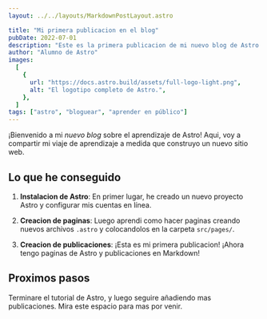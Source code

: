 ```yaml
---
layout: ../../layouts/MarkdownPostLayout.astro

title: "Mi primera publicacion en el blog"
pubDate: 2022-07-01
description: "Este es la primera publicacion de mi nuevo blog de Astro."
author: "Alumno de Astro"
images:
  [
    {
      url: "https://docs.astro.build/assets/full-logo-light.png",
      alt: "El logotipo completo de Astro.",
    },
  ]
tags: ["astro", "bloguear", "aprender en público"]
---
```


¡Bienvenido a mi _nuevo blog_ sobre el aprendizaje de Astro! Aqui, voy a compartir mi viaje de aprendizaje a medida que construyo un nuevo sitio web.

## Lo que he conseguido

1. **Instalacion de Astro**: En primer lugar, he creado un nuevo proyecto Astro y configurar mis cuentas en línea.

2. **Creacion de paginas**: Luego aprendi como hacer paginas creando nuevos archivos `.astro` y colocandolos en la carpeta `src/pages/`.

3. **Creacion de publicaciones**: ¡Esta es mi primera publicacion! ¡Ahora tengo paginas de Astro y publicaciones en Markdown!

## Proximos pasos

Terminare el tutorial de Astro, y luego seguire añadiendo mas publicaciones. Mira este espacio para mas por venir.
